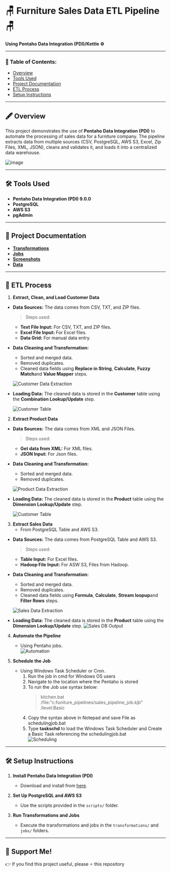 # 🪑 Furniture Sales Data ETL Pipeline 🪑  
**Using Pentaho Data Integration (PDI)/Kettle ⚙**  

---

### 📃 Table of Contents:
- [Overview](#-overview)
- [Tools Used](#-tools-used)
- [Project Documentation](#-project-documentation)
- [ETL Process](#-ETL-Process)
- [Setup Instructions](#-setup-instructions)

---

## 🖋 Overview  
This project demonstrates the use of **Pentaho Data Integration (PDI)** to automate the processing of sales data for a furniture company. The pipeline extracts data from multiple sources (CSV, PostgreSQL, AWS S3, Excel, Zip Files, XML, JSON), cleans and validates it, and loads it into a centralized data warehouse.  

![image](screenshots/etl_problem.png)
 

---

## 🛠 Tools Used  
- **Pentaho Data Integration (PDI) 9.0.0**  
- **PostgreSQL**  
- **AWS S3**  
- **pgAdmin**  

---

## 📂 Project Documentation  
- **[Transformations](../transformations)**  
- **[Jobs](../jobs)**  
- **[Screenshots](../screenshots)**  
- **[Data](../data)**  

---

## 📌 ETL Process  
1. **Extract, Clean, and Load Customer Data**  

- **Data Sources:** The data comes from CSV, TXT, and ZIP files.  
  > Steps used:  
  - **Text File Input:** For CSV, TXT, and ZIP files.  
  - **Excel File Input:** For Excel files.  
  - **Data Grid:** For manual data entry.  

- **Data Cleaning and Transformation:**  
  - Sorted and merged data.  
  - Removed duplicates.  
  - Cleaned data fields using **Replace in String**, **Calculate**, **Fuzzy Match**and **Value Mapper** steps.  

  ![Customer Data Extraction](screenshots/customerData%20transformation.png)  

- **Loading Data:** The cleaned data is stored in the **Customer** table using the **Combination Lookup/Update** step.  

  ![Customer Table](screenshots/loaded%20customer%20data%20db.png)

2. **Extract Product Data**  

- **Data Sources:** The data comes from XML and JSON Files.  
  > Steps used:  
  - **Get data from XML:** For XML files.  
  - **JSON Input:** For Json files.  

- **Data Cleaning and Transformation:**  
  - Sorted and merged data.  
  - Removed duplicates.
    
   ![Product Data Extraction](screenshots/productData%20transformation.png)

- **Loading Data:** The cleaned data is stored in the **Product** table using the **Dimension Lookup/Update** step.  

  ![Customer Table](screenshots/loaded%20product%20data%20db.png)

3. **Extract Sales Data**  
   - From PostgreSQL Table and AWS S3.
- **Data Sources:** The data comes from PostgreSQL Table and AWS S3.  
  > Steps used:
  - **Table Input:** For Excel files.  
  - **Hadoop File Input:** For ASW S3, Files from Hadoop.

- **Data Cleaning and Transformation:**  
  - Sorted and merged data.  
  - Removed duplicates.  
  - Cleaned data fields using **Formula**, **Calculate**, **Stream loopup**and **Filter Rows** steps.
    
   ![Sales Data Extraction](screenshots/salesData%20transformation.png)

- **Loading Data:** The cleaned data is stored in the **Product** table using the **Dimension Lookup/Update** step.
  ![Sales DB Output](screenshots/loaded%20sales%20data%20db.png)

4. **Automate the Pipeline**  
   - Using Pentaho jobs.  
   ![Automation](screenshots/sales_pipeline_job.png)  

7. **Schedule the Job**  
   - Using Windows Task Scheduler or Cron.
      1. Run the job in cmd for Windows OS users
      2. Navigate to the location where the Pentaho is stored
      3. To run the Job use syntax below:
          > kitchen.bat /file:"c:funiture_pipelines/sales_pipeline_job.kjb" /level:Basic
      4. Copy the syntax above in Notepad and save File as schedulingjob.bat
      5. Type **taskschd** to load the Windows Task Scheduler and Create a Basic Task referencing the schedulingjob.bat  
   ![Scheduling](images/scheduling.png)

---

## 🛠 Setup Instructions  
1. **Install Pentaho Data Integration (PDI)**  
   - Download and install from [here](https://sourceforge.net/projects/pentaho/).  

2. **Set Up PostgreSQL and AWS S3**  
   - Use the scripts provided in the `scripts/` folder.  

3. **Run Transformations and Jobs**  
   - Execute the transformations and jobs in the `transformations/` and `jobs/` folders.  

---

## 🙌 Support Me!  
👉 If you find this project useful, please ⭐ this repository  
